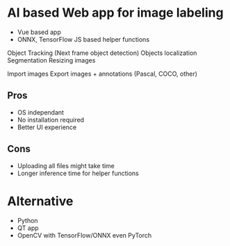 # AI based Web app for image labeling

- Vue based app
- ONNX, TensorFlow JS based helper functions

Object Tracking (Next frame object detection)
Objects localization
Segmentation
Resizing images

Import images
Export images + annotations (Pascal, COCO, other)

## Pros

* OS independant
* No installation required
* Better UI experience

## Cons

* Uploading all files might take time
* Longer inference time for helper functions

# Alternative

- Python 
- QT app
- OpenCV with TensorFlow/ONNX even PyTorch
